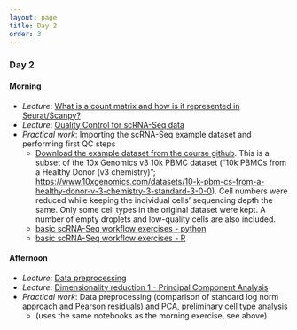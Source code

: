 ```yaml
---
layout: page
title: Day 2
order: 3
---
```


### Day 2

#### Morning
- _Lecture_: [What is a count matrix and how is it represented in Seurat/Scanpy?](https://github.com/buchauer-lab/charite-sc-data-course/blob/main/materials/Day2/L_count_matrix.pdf)
- _Lecture_: [Quality Control for scRNA-Seq data](https://github.com/buchauer-lab/charite-sc-data-course/blob/main/materials/Day2/L_quality_control.pdf)
- _Practical work_: Importing the scRNA-Seq example dataset and performing first QC steps
  - [Download the example dataset from the course github](https://github.com/buchauer-lab/charite-sc-data-course/blob/main/materials/Day2/healthy_PBMCs.zip). This is a subset of the 10x Genomics v3 10k PBMC dataset (“10k PBMCs from a Healthy Donor (v3 chemistry)”; https://www.10xgenomics.com/datasets/10-k-pbm-cs-from-a-healthy-donor-v-3-chemistry-3-standard-3-0-0). Cell numbers were reduced while keeping the individual cells’ sequencing depth the same. Only some cell types in the original dataset were kept. A number of empty droplets and low-quality cells are also included.
  - [basic scRNA-Seq workflow exercises - python](https://github.com/buchauer-lab/charite-sc-data-course/blob/main/materials/Day2/basic_sc_workflow_python.ipynb)
  - [basic scRNA-Seq workflow exercises - R](https://github.com/buchauer-lab/charite-sc-data-course/blob/main/materials/Day2/basic_sc_workflow_R.Rmd)

#### Afternoon
- _Lecture_: [Data preprocessing](https://github.com/buchauer-lab/charite-sc-data-course/blob/main/materials/Day2/L_preprocessing.pdf)
- _Lecture_: [Dimensionality reduction 1 - Principal Component Analysis](https://github.com/buchauer-lab/charite-sc-data-course/blob/main/materials/Day2/L_dimred_PCA.pdf)
- _Practical work_: Data preprocessing (comparison of standard log norm approach and Pearson residuals) and PCA, preliminary cell type analysis
  - (uses the same notebooks as the morning exercise, see above)
